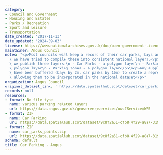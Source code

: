 ```yaml
---
category:
- Council and Government
- Housing and Estates
- Parks / Recreation
- Sport and Leisure
- Transportation
date_created: '2017-11-13'
date_updated: '2024-09-03'
license: https://www.nationalarchives.gov.uk/doc/open-government-licence/version/3/
maintainer: Angus Council
notes: "<p>Most councils will keep a record of their car parks, bays and zones. Therefore\
  \ we have tried to compile these into consistent national layers.</p>\n<p>Currently,\
  \ we publish three layers:\n - Car Parks - a polygon layer\n - Parking Bays - a\
  \ polygon layer\n - Parking Zones - a polygon layer</p>\n<p>Any supplied point records\
  \ have been buffered (bays by 2m, car parks by 10m) to create a representative area,\
  \ allowing them to be incorporated in the national dataset</p>"
organization: Angus Council
original_dataset_link: ' https://data.spatialhub.scot/dataset/car_parking-an'
records: null
resources:
- format: No file type
  name: Various parking related layers
  url: https://data.angus.gov.uk/geoserver/services/ows?Service=WFS
- format: ZIP
  name: Car Parking
  url: https://data.spatialhub.scot/dataset/9c8f2a51-cfb8-4f29-a8a7-3190fef1c651/resource/5a60241c-538c-4d4c-82a6-9808cfe04933/download/car_parks_polygons.zip
- format: ZIP
  name: car_parks_points.zip
  url: https://data.spatialhub.scot/dataset/9c8f2a51-cfb8-4f29-a8a7-3190fef1c651/resource/9c468f67-04d1-4476-9e74-63388af4b4dc/download/car_parks_points.zip
schema: default
title: Car Parking - Angus
---
```

